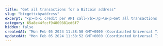 ```yaml
---
title: "Get all transactions for a Bitcoin address"
slug: "btcgettxbyaddress"
excerpt: "<p><b>1 credit per API call</b></p>\n<p>Get all transactions for a Bitcoin address.</p>"
category: 65a8e44fccf94800381cd6f7
hidden: false
createdAt: "Mon Feb 05 2024 11:38:50 GMT+0000 (Coordinated Universal Time)"
updatedAt: "Mon Feb 05 2024 11:38:52 GMT+0000 (Coordinated Universal Time)"
---
```

